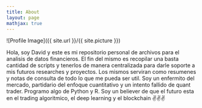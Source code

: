 ```yaml
---
title: About
layout: page
mathjax: true
---
```

![Profile Image]({{ site.url }}/{{ site.picture }})

Hola, soy David y este es mi repositorio personal de archivos para el analisis de datos financieros. El fin del mismo es recopilar una basta cantidad de scripts y tenerlos de manera centralizada para darle soporte a mis futuros researches y proyectos. Los mismos serviran como resumenes y notas de consulta de todo lo que me pueda ser util. Soy un enfermito del mercado, partidario del enfoque cuantitativo y un intento fallido de quant trader. Programo algo de Python y R. Soy un believer de que el futuro esta en el trading algoritmico, el deep learning y el blockchain ✌️✌️✌️
